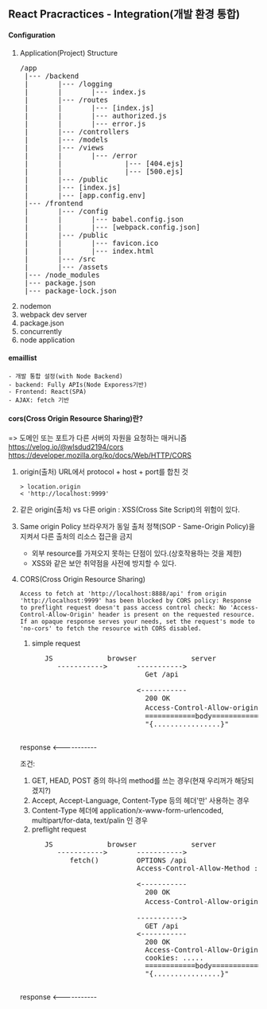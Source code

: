 ## React Pracractices - Integration(개발 환경 통합)

#### Configuration
1. Application(Project) Structure
   <pre>
   /app
    |--- /backend
    |       |--- /logging
    |       |       |--- index.js
    |       |--- /routes
    |       |       |--- [index.js]
    |       |       |--- authorized.js
    |       |       |--- error.js
    |       |--- /controllers
    |       |--- /models
    |       |--- /views
    |       |       |--- /error
    |       |               |--- [404.ejs]
    |       |               |--- [500.ejs]
    |       |--- /public
    |       |--- [index.js]
    |       |--- [app.config.env]    
    |--- /frontend
    |       |--- /config
    |       |       |--- babel.config.json
    |       |       |--- [webpack.config.json]
    |       |--- /public
    |       |       |--- favicon.ico
    |       |       |--- index.html
    |       |--- /src
    |       |--- /assets
    |--- /node_modules
    |--- package.json
    |--- package-lock.json
   </pre>
2. nodemon
3. webpack dev server
4. package.json
5. concurrently
6. node application

#### emaillist
    - 개발 통합 설정(with Node Backend)
    - backend: Fully APIs(Node Exporess기반)
    - Frontend: React(SPA)
    - AJAX: fetch 기반

#### cors(Cross Origin Resource Sharing)란?
=> 도메인 또는 포트가 다른 서버의 자원을 요청하는 매커니즘
https://velog.io/@wlsdud2194/cors
https://developer.mozilla.org/ko/docs/Web/HTTP/CORS

1. origin(출처)
   URL에서 protocol + host + port를 합친 것
   ```
   > location.origin
   < 'http://localhost:9999'
   ```

2. 같은 origin(출처) vs 다른 origin : XSS(Cross Site Script)의 위험이 있다.
3. Same origin Policy
   브라우저가 동일 출처 정책(SOP - Same-Origin Policy)을 지켜서 다른 출처의 리소스 접근을 금지
   - 외부 resource를 가져오지 못하는 단점이 있다.(상호작용하는 것을 제한)
   - XSS와 같은 보안 취약점을 사전에 방지할 수 있다.

4. CORS(Cross Origin Resource Sharing)
   ```
   Access to fetch at 'http://localhost:8888/api' from origin 'http://localhost:9999' has been blocked by CORS policy: Response to preflight request doesn't pass access control check: No 'Access-Control-Allow-Origin' header is present on the requested resource. If an opaque response serves your needs, set the request's mode to 'no-cors' to fetch the resource with CORS disabled.
   ```
   1. simple request
      <pre>
         JS             browser             server
            ----------->       ----------->
                                 Get /api

                               <-----------
                                 200 OK
                                 Access-Control-Allow-origin:* (헤더에 달림)
                                 ============body=============
                                 "{................}"

   response <-----------

      </pre>   

      조건:
      1) GET, HEAD, POST 중의 하나의 method를 쓰는 경우(현재 우리꺼가 해당되겠지?)
      2) Accept, Accept-Language, Content-Type 등의 헤더'만' 사용하는 경우
      3) Content-Type 헤더에 application/x-www-form-urlencoded, multipart/for-data, text/palin 인 경우

   2. preflight request
      <pre>
         JS             browser             server
            ----------->       ----------->
               fetch()         OPTIONS /api
                               Access-Control-Allow-Method : DELETE

                               <-----------
                                 200 OK
                                 Access-Control-Allow-origin:* (헤더에 달림)

                               ----------->
                                 GET /api
                               <-----------
                                 200 OK
                                 Access-Control-Allow-Origin:*
                                 cookies: .....
                                 ============body=============
                                 "{................}"

   response <-----------
      </pre> 